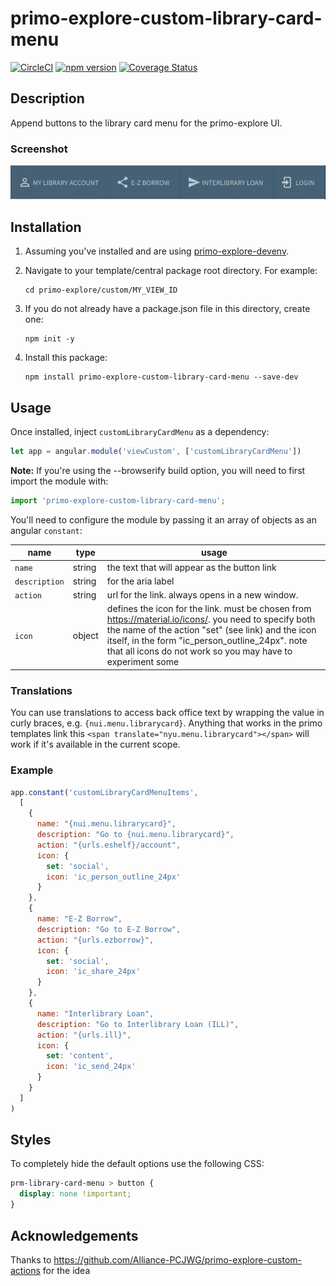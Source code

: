 # primo-explore-custom-library-card-menu

[![CircleCI](https://circleci.com/gh/NYULibraries/primo-explore-custom-library-card-menu.svg?style=svg)](https://circleci.com/gh/NYULibraries/primo-explore-custom-library-card-menu)
[![npm version](https://img.shields.io/npm/v/primo-explore-custom-library-card-menu.svg)](https://www.npmjs.com/package/primo-explore-custom-library-card-menu)
[![Coverage Status](https://coveralls.io/repos/github/NYULibraries/primo-explore-custom-library-card-menu/badge.svg?branch=master)](https://coveralls.io/github/NYULibraries/primo-explore-custom-library-card-menu?branch=master)

## Description

Append buttons to the library card menu for the primo-explore UI.

### Screenshot

![screenshot](screenshot.png)

## Installation

1. Assuming you've installed and are using [primo-explore-devenv](https://github.com/ExLibrisGroup/primo-explore-devenv).

2. Navigate to your template/central package root directory. For example:
    ```
    cd primo-explore/custom/MY_VIEW_ID
    ```
3. If you do not already have a package.json file in this directory, create one:
    ```
    npm init -y
    ```
4. Install this package:
    ```
    npm install primo-explore-custom-library-card-menu --save-dev
    ```

## Usage

Once installed, inject `customLibraryCardMenu` as a dependency:

```js
let app = angular.module('viewCustom', ['customLibraryCardMenu'])
```

**Note:** If you're using the --browserify build option, you will need to first import the module with:

```js
import 'primo-explore-custom-library-card-menu';
```

You'll need to configure the module by passing it an array of objects as an angular `constant`:

| name | type | usage |
|------|-------------|--------|
| `name` | string | the text that will appear as the button link |
| `description` | string | for the aria label |
| `action` | string | url for the link. always opens in a new window. |
| `icon` | object | defines the icon for the link. must be chosen from <https://material.io/icons/>. you need to specify both the name of the action "set" (see link) and the icon itself, in the form "ic_person_outline_24px". note that all icons do not work so you may have to experiment some |

### Translations

You can use translations to access back office text by wrapping the value in curly braces, e.g. `{nui.menu.librarycard}`. Anything that works in the primo templates link this `<span translate="nyu.menu.librarycard"></span>` will work if it's available in the current scope.

### Example

```js
app.constant('customLibraryCardMenuItems',
  [
    {
      name: "{nui.menu.librarycard}",
      description: "Go to {nui.menu.librarycard}",
      action: "{urls.eshelf}/account",
      icon: {
        set: 'social',
        icon: 'ic_person_outline_24px'
      }
    },
    {
      name: "E-Z Borrow",
      description: "Go to E-Z Borrow",
      action: "{urls.ezborrow}",
      icon: {
        set: 'social',
        icon: 'ic_share_24px'
      }
    },
    {
      name: "Interlibrary Loan",
      description: "Go to Interlibrary Loan (ILL)",
      action: "{urls.ill}",
      icon: {
        set: 'content',
        icon: 'ic_send_24px'
      }
    }
  ]
)
```

## Styles

To completely hide the default options use the following CSS:

```css
prm-library-card-menu > button {
  display: none !important;
}
```

## Acknowledgements

Thanks to https://github.com/Alliance-PCJWG/primo-explore-custom-actions
for the idea
